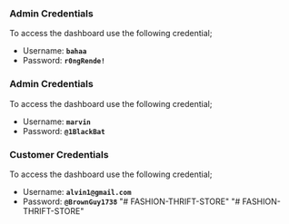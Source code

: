 ### Admin Credentials
To access the dashboard use the following credential;
* Username: **`bahaa`**
* Password: **`r0ngRende!`**

### Admin Credentials
To access the dashboard use the following credential;
* Username: **`marvin`**
* Password: **`@1BlackBat`**



### Customer Credentials
To access the dashboard use the following credential;
* Username: **`alvin1@gmail.com`**
* Password: **`@BrownGuy1738`**
"# FASHION-THRIFT-STORE" 
"# FASHION-THRIFT-STORE" 
